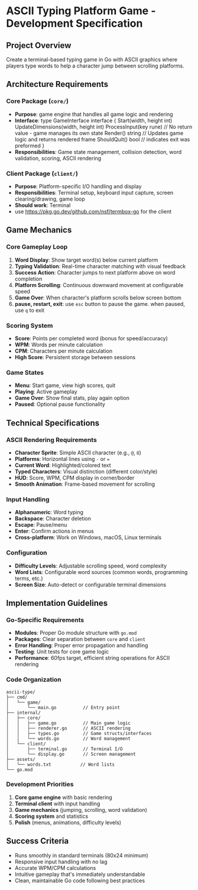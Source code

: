 # ASCII Typing Platform Game - Development Specification

## Project Overview
Create a terminal-based typing game in Go with ASCII graphics where players type words to help a character jump between scrolling platforms.

## Architecture Requirements

### Core Package (`core/`)
- **Purpose**: game engine that handles all game logic and rendering
- **Interface**: 
type GameInterface interface {
	Start(width, height int)
	UpdateDimensions(width, height int)
	ProcessInput(key rune) // No return value - game manages its own state
	Render() string      // Updates game logic and returns rendered frame
	ShouldQuit() bool // indicates exit was preformed
}
- **Responsibilities**: Game state management, collision detection, word validation, scoring, ASCII rendering

### Client Package (`client/`)
- **Purpose**: Platform-specific I/O handling and display
- **Responsibilities**: Terminal setup, keyboard input capture, screen clearing/drawing, game loop
- **Should work**: Terminal
- use https://pkg.go.dev/github.com/nsf/termbox-go for the client

## Game Mechanics

### Core Gameplay Loop
1. **Word Display**: Show target word(s) below current platform
2. **Typing Validation**: Real-time character matching with visual feedback
3. **Success Action**: Character jumps to next platform above on word completion
4. **Platform Scrolling**: Continuous downward movement at configurable speed
5. **Game Over**: When character's platform scrolls below screen bottom
6. **pause, restart, exit**: use `esc` button to pause the game. when paused, use `q` to exit

### Scoring System
- **Score**: Points per completed word (bonus for speed/accuracy)
- **WPM**: Words per minute calculation
- **CPM**: Characters per minute calculation
- **High Score**: Persistent storage between sessions

### Game States
- **Menu**: Start game, view high scores, quit
- **Playing**: Active gameplay
- **Game Over**: Show final stats, play again option
- **Paused**: Optional pause functionality

## Technical Specifications

### ASCII Rendering Requirements
- **Character Sprite**: Simple ASCII character (e.g., `@`, `O`)
- **Platforms**: Horizontal lines using `-` or `=`
- **Current Word**: Highlighted/colored text
- **Typed Characters**: Visual distinction (different color/style)
- **HUD**: Score, WPM, CPM display in corner/border
- **Smooth Animation**: Frame-based movement for scrolling

### Input Handling
- **Alphanumeric**: Word typing
- **Backspace**: Character deletion
- **Escape**: Pause/menu
- **Enter**: Confirm actions in menus
- **Cross-platform**: Work on Windows, macOS, Linux terminals

### Configuration
- **Difficulty Levels**: Adjustable scrolling speed, word complexity
- **Word Lists**: Configurable word sources (common words, programming terms, etc.)
- **Screen Size**: Auto-detect or configurable terminal dimensions

## Implementation Guidelines

### Go-Specific Requirements
- **Modules**: Proper Go module structure with `go.mod`
- **Packages**: Clear separation between `core` and `client`
- **Error Handling**: Proper error propagation and handling
- **Testing**: Unit tests for core game logic
- **Performance**: 60fps target, efficient string operations for ASCII rendering

### Code Organization
```
ascii-type/
├── cmd/
│   └── game/
│       └── main.go          // Entry point
├── internal/
│   ├── core/
│   │   ├── game.go          // Main game logic
│   │   ├── renderer.go      // ASCII rendering
│   │   ├── types.go         // Game structs/interfaces
│   │   └── words.go         // Word management
│   └── client/
│       ├── terminal.go      // Terminal I/O
│       └── display.go       // Screen management
├── assets/
│   └── words.txt           // Word lists
└── go.mod
```

### Development Priorities
1. **Core game engine** with basic rendering
2. **Terminal client** with input handling  
3. **Game mechanics** (jumping, scrolling, word validation)
4. **Scoring system** and statistics
5. **Polish** (menus, animations, difficulty levels)

## Success Criteria
- Runs smoothly in standard terminals (80x24 minimum)
- Responsive input handling with no lag
- Accurate WPM/CPM calculations
- Intuitive gameplay that's immediately understandable
- Clean, maintainable Go code following best practices
